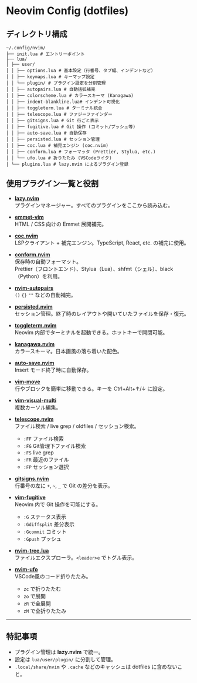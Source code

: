 # Neovim Config (dotfiles)

## ディレクトリ構成

```text
~/.config/nvim/
├── init.lua # エントリーポイント
├── lua/
│ ├── user/
│ │ ├── options.lua # 基本設定（行番号、タブ幅、インデントなど）
│ │ ├── keymaps.lua # キーマップ設定
│ │ └── plugin/ # プラグイン設定を分割管理
│ │ ├── autopairs.lua # 自動括弧補完
│ │ ├── colorscheme.lua # カラースキーマ (Kanagawa)
│ │ ├── indent-blankline.lua# インデント可視化
│ │ ├── toggleterm.lua # ターミナル統合
│ │ ├── telescope.lua # ファジーファインダー
│ │ ├── gitsigns.lua # Git 行ごと表示
│ │ ├── fugitive.lua # Git 操作 (コミット/プッシュ等)
│ │ ├── auto-save.lua # 自動保存
│ │ ├── persisted.lua # セッション管理
│ │ ├── coc.lua # 補完エンジン (coc.nvim)
│ │ ├── conform.lua # フォーマッタ (Prettier, Stylua, etc.)
│ │ └── ufo.lua # 折りたたみ (VSCodeライク)
│ └── plugins.lua # lazy.nvim によるプラグイン登録
```


## 使用プラグイン一覧と役割

- **[lazy.nvim](https://github.com/folke/lazy.nvim)**  
  プラグインマネージャー。すべてのプラグインをここから読み込む。

- **[emmet-vim](https://github.com/mattn/emmet-vim)**  
  HTML / CSS 向けの Emmet 展開補完。

- **[coc.nvim](https://github.com/neoclide/coc.nvim)**  
  LSPクライアント + 補完エンジン。TypeScript, React, etc. の補完に使用。

- **[conform.nvim](https://github.com/stevearc/conform.nvim)**  
  保存時の自動フォーマット。  
  Prettier（フロントエンド）、Stylua（Lua）、shfmt（シェル）、black（Python）を利用。

- **[nvim-autopairs](https://github.com/windwp/nvim-autopairs)**  
  `()` `{}` `""` などの自動補完。

- **[persisted.nvim](https://github.com/olimorris/persisted.nvim)**  
  セッション管理。終了時のレイアウトや開いていたファイルを保存・復元。

- **[toggleterm.nvim](https://github.com/akinsho/toggleterm.nvim)**  
  Neovim 内部でターミナルを起動できる。ホットキーで開閉可能。

- **[kanagawa.nvim](https://github.com/rebelot/kanagawa.nvim)**  
  カラースキーマ。日本画風の落ち着いた配色。

- **[auto-save.nvim](https://github.com/Pocco81/auto-save.nvim)**  
  Insert モード終了時に自動保存。

- **[vim-move](https://github.com/matze/vim-move)**  
  行やブロックを簡単に移動できる。キーを Ctrl+Alt+↑/↓ に設定。

- **[vim-visual-multi](https://github.com/mg979/vim-visual-multi)**  
  複数カーソル編集。

- **[telescope.nvim](https://github.com/nvim-telescope/telescope.nvim)**  
  ファイル検索 / live grep / oldfiles / セッション検索。  
  - `:FF` ファイル検索  
  - `:FG` Git管理下ファイル検索  
  - `:FS` live grep  
  - `:FR` 最近のファイル  
  - `:FP` セッション選択

- **[gitsigns.nvim](https://github.com/lewis6991/gitsigns.nvim)**  
  行番号の左に `+`, `~`, `_` で Git の差分を表示。

- **[vim-fugitive](https://github.com/tpope/vim-fugitive)**  
  Neovim 内で Git 操作を可能にする。  
  - `:G` ステータス表示  
  - `:Gdiffsplit` 差分表示  
  - `:Gcommit` コミット  
  - `:Gpush` プッシュ

- **[nvim-tree.lua](https://github.com/nvim-tree/nvim-tree.lua)**  
  ファイルエクスプローラ。`<leader>e` でトグル表示。

- **[nvim-ufo](https://github.com/kevinhwang91/nvim-ufo)**  
  VSCode風のコード折りたたみ。  
  - `zc` で折りたたむ  
  - `zo` で展開  
  - `zR` で全展開  
  - `zM` で全折りたたみ  

---

## 特記事項

- プラグイン管理は **lazy.nvim** で統一。  
- 設定は `lua/user/plugin/` に分割して管理。  
- `.local/share/nvim` や `.cache` などのキャッシュは dotfiles に含めないこと。  
